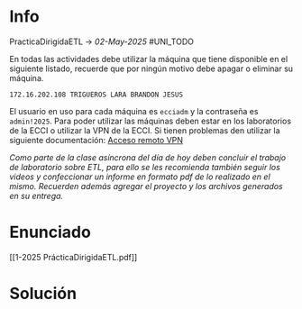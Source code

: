 # Info
PracticaDirigidaETL -> _02-May-2025_ #UNI_TODO

En todas las actividades debe utilizar la máquina que tiene disponible en el siguiente listado, recuerde que por ningún motivo debe apagar o eliminar su máquina.

```
172.16.202.108 TRIGUEROS LARA BRANDON JESUS
```

El usuario en uso para cada máquina es `ecciadm` y la contraseña es `admin!2025`.
Para poder utilizar las máquinas deben estar en los laboratorios de la ECCI o utilizar la VPN de la ECCI. Si tienen problemas den utilizar la siguiente documentación: [Acceso remoto VPN](https://www.ecci.ucr.ac.cr/colaboradores/procedimientos/acceso-remoto-por-red-privada-virtual-vpn-la-ecci)

_Como parte de la clase asíncrona del día de hoy deben concluir el trabajo de laboratorio sobre ETL, para ello se les recomienda también seguir los videos y confeccionar un informe en formato pdf de lo realizado en el mismo. Recuerden además agregar el proyecto y los archivos generados en su entrega._
# Enunciado
[[1-2025 PrácticaDirigidaETL.pdf]]

# Solución